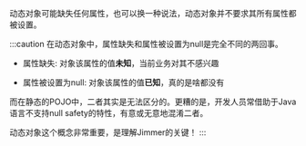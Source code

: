 动态对象可能缺失任何属性，也可以换一种说法，动态对象并不要求其所有属性都被设置。

:::caution
在动态对象中，属性缺失和属性被设置为null是完全不同的两回事。

-   属性缺失: 对象该属性的值**未知**，当前业务对其不感兴趣

-   属性被设置为null: 对象该属性的值**已知**，真的是啥都没有

而在静态的POJO中，二者其实是无法区分的。更糟的是，开发人员常借助于Java语言不支持null safety的特性，有意或无意地混淆二者。

动态对象这个概念非常重要，是理解Jimmer的关键！
:::